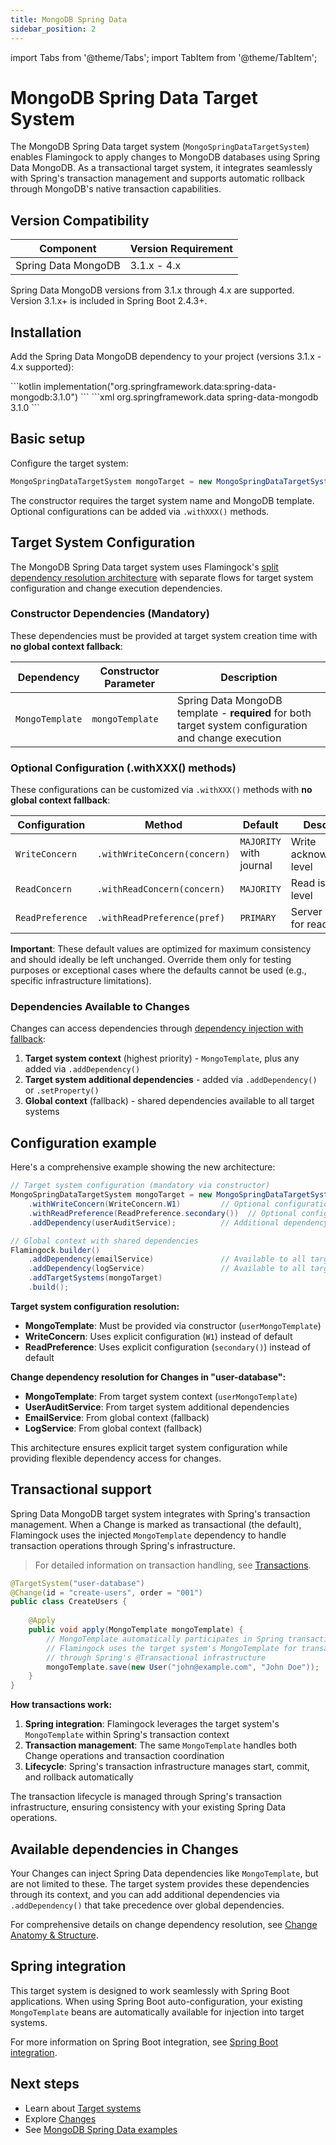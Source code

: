 ```yaml
---
title: MongoDB Spring Data
sidebar_position: 2
---
```

import Tabs from '@theme/Tabs';
import TabItem from '@theme/TabItem';

# MongoDB Spring Data Target System

The MongoDB Spring Data target system (`MongoSpringDataTargetSystem`) enables Flamingock to apply changes to MongoDB databases using Spring Data MongoDB. As a transactional target system, it integrates seamlessly with Spring's transaction management and supports automatic rollback through MongoDB's native transaction capabilities.

## Version Compatibility

| Component | Version Requirement |
|-----------|-------------------|
| Spring Data MongoDB | 3.1.x - 4.x |

Spring Data MongoDB versions from 3.1.x through 4.x are supported. Version 3.1.x+ is included in Spring Boot 2.4.3+.

## Installation

Add the Spring Data MongoDB dependency to your project (versions 3.1.x - 4.x supported):

<Tabs groupId="gradle_maven">
  <TabItem value="gradle" label="Gradle" default>
```kotlin
implementation("org.springframework.data:spring-data-mongodb:3.1.0")
```
  </TabItem>
  <TabItem value="maven" label="Maven">
```xml
<dependency>
    <groupId>org.springframework.data</groupId>
    <artifactId>spring-data-mongodb</artifactId>
    <version>3.1.0</version> <!-- 3.1.x - 4.x supported -->
</dependency>
```
  </TabItem>
</Tabs>


## Basic setup

Configure the target system:

```java
MongoSpringDataTargetSystem mongoTarget = new MongoSpringDataTargetSystem("user-database", mongoTemplate);
```

The constructor requires the target system name and MongoDB template. Optional configurations can be added via `.withXXX()` methods.

## Target System Configuration

The MongoDB Spring Data target system uses Flamingock's [split dependency resolution architecture](introduction.md#dependency-injection) with separate flows for target system configuration and change execution dependencies.

### Constructor Dependencies (Mandatory)

These dependencies must be provided at target system creation time with **no global context fallback**:

| Dependency | Constructor Parameter | Description |
|------------|----------------------|-------------|
| `MongoTemplate` | `mongoTemplate` | Spring Data MongoDB template - **required** for both target system configuration and change execution |

### Optional Configuration (.withXXX() methods)

These configurations can be customized via `.withXXX()` methods with **no global context fallback**:

| Configuration | Method | Default | Description |
|---------------|--------|---------|-------------|
| `WriteConcern` | `.withWriteConcern(concern)` | `MAJORITY` with journal | Write acknowledgment level |
| `ReadConcern` | `.withReadConcern(concern)` | `MAJORITY` | Read isolation level |
| `ReadPreference` | `.withReadPreference(pref)` | `PRIMARY` | Server selection for reads |

**Important**: These default values are optimized for maximum consistency and should ideally be left unchanged. Override them only for testing purposes or exceptional cases where the defaults cannot be used (e.g., specific infrastructure limitations).

### Dependencies Available to Changes

Changes can access dependencies through [dependency injection with fallback](../changes/anatomy-and-structure.md#method-parameters-and-dependency-injection):

1. **Target system context** (highest priority) - `MongoTemplate`, plus any added via `.addDependency()`
2. **Target system additional dependencies** - added via `.addDependency()` or `.setProperty()`
3. **Global context** (fallback) - shared dependencies available to all target systems

## Configuration example

Here's a comprehensive example showing the new architecture:

```java
// Target system configuration (mandatory via constructor)
MongoSpringDataTargetSystem mongoTarget = new MongoSpringDataTargetSystem("user-database", userMongoTemplate)
    .withWriteConcern(WriteConcern.W1)         // Optional configuration
    .withReadPreference(ReadPreference.secondary())  // Optional configuration
    .addDependency(userAuditService);          // Additional dependency for changes

// Global context with shared dependencies
Flamingock.builder()
    .addDependency(emailService)               // Available to all target systems
    .addDependency(logService)                 // Available to all target systems
    .addTargetSystems(mongoTarget)
    .build();
```

**Target system configuration resolution:**
- **MongoTemplate**: Must be provided via constructor (`userMongoTemplate`)
- **WriteConcern**: Uses explicit configuration (`W1`) instead of default
- **ReadPreference**: Uses explicit configuration (`secondary()`) instead of default

**Change dependency resolution for Changes in "user-database":**
- **MongoTemplate**: From target system context (`userMongoTemplate`)
- **UserAuditService**: From target system additional dependencies
- **EmailService**: From global context (fallback)
- **LogService**: From global context (fallback)

This architecture ensures explicit target system configuration while providing flexible dependency access for changes.

## Transactional support

Spring Data MongoDB target system integrates with Spring's transaction management. When a Change is marked as transactional (the default), Flamingock uses the injected `MongoTemplate` dependency to handle transaction operations through Spring's infrastructure.

> For detailed information on transaction handling, see [Transactions](../changes/transactions.md).

```java
@TargetSystem("user-database")
@Change(id = "create-users", order = "001")
public class CreateUsers {
    
    @Apply
    public void apply(MongoTemplate mongoTemplate) {
        // MongoTemplate automatically participates in Spring transactions
        // Flamingock uses the target system's MongoTemplate for transaction management
        // through Spring's @Transactional infrastructure
        mongoTemplate.save(new User("john@example.com", "John Doe"));
    }
}
```

**How transactions work:**
1. **Spring integration**: Flamingock leverages the target system's `MongoTemplate` within Spring's transaction context
2. **Transaction management**: The same `MongoTemplate` handles both Change operations and transaction coordination
3. **Lifecycle**: Spring's transaction infrastructure manages start, commit, and rollback automatically

The transaction lifecycle is managed through Spring's transaction infrastructure, ensuring consistency with your existing Spring Data operations.

## Available dependencies in Changes

Your Changes can inject Spring Data dependencies like `MongoTemplate`, but are not limited to these. The target system provides these dependencies through its context, and you can add additional dependencies via `.addDependency()` that take precedence over global dependencies.

For comprehensive details on change dependency resolution, see [Change Anatomy & Structure](../changes/anatomy-and-structure.md).

## Spring integration

This target system is designed to work seamlessly with Spring Boot applications. When using Spring Boot auto-configuration, your existing `MongoTemplate` beans are automatically available for injection into target systems.

For more information on Spring Boot integration, see [Spring Boot integration](../frameworks/springboot-integration/introduction.md).

## Next steps

- Learn about [Target systems](introduction.md)
- Explore [Changes](../changes/introduction.md)
- See [MongoDB Spring Data examples](https://github.com/flamingock/flamingock-examples/tree/master/mongodb-springdata)